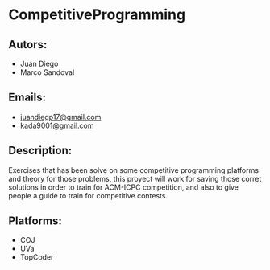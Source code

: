 # CompetitiveProgramming

## Autors: 
* Juan Diego
* Marco Sandoval

## Emails: 
* juandiegp17@gmail.com
* kada9001@gmail.com

## Description:
Exercises that has been solve on some competitive programming platforms and 
theory for those problems, this proyect will work for saving those corret 
solutions in order to train for ACM-ICPC competition, and also to give people a
guide to train for competitive contests.

## Platforms:
* COJ
* UVa
* TopCoder
